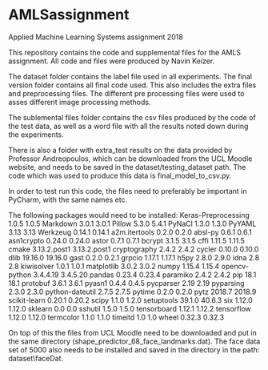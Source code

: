 # AMLSassignment
Applied Machine Learning Systems assignment 2018

This repository contains the code and supplemental files for the AMLS assignment. All code and files were produced by Navin Keizer.

The dataset folder contains the label file used in all experiments. The final version folder contains all final code used. This also includes the extra files and preprocessing files. The different pre processing files were used to asses different image processing methods.

The sublemental files folder contains the csv files produced by the code of the test data, as well as a word file with all the results noted down during the experiments. 

There is also a folder with extra_test results on the data provided by Professor Andreopoulos, which can be downloaded from the UCL Moodle website, and needs to be saved in the dataset/testing_dataset path. The code which was used to produce this data is final_model_to_csv.py.

In order to test run this code, the files need to preferably be important in PyCharm, with the same names etc. 

The following packages would need to be installed:
Keras-Preprocessing	1.0.5	1.0.5
Markdown	3.0.1	3.0.1
Pillow	5.3.0	5.4.1
PyNaCl	1.3.0	1.3.0
PyYAML	3.13	3.13
Werkzeug	0.14.1	0.14.1
a2m.itertools	0.2.0	0.2.0
absl-py	0.6.1	0.6.1
asn1crypto	0.24.0	0.24.0
astor	0.7.1	0.7.1
bcrypt	3.1.5	3.1.5
cffi	1.11.5	1.11.5
cmake	3.13.2.post1	3.13.2.post1
cryptography	2.4.2	2.4.2
cycler	0.10.0	0.10.0
dlib	19.16.0	19.16.0
gast	0.2.0	0.2.1
grpcio	1.17.1	1.17.1
h5py	2.8.0	2.9.0
idna	2.8	2.8
kiwisolver	1.0.1	1.0.1
matplotlib	3.0.2	3.0.2
numpy	1.15.4	1.15.4
opencv-python	3.4.4.19	3.4.5.20
pandas	0.23.4	0.23.4
paramiko	2.4.2	2.4.2
pip	18.1	18.1
protobuf	3.6.1	3.6.1
pyasn1	0.4.4	0.4.5
pycparser	2.19	2.19
pyparsing	2.3.0	2.3.0
python-dateutil	2.7.5	2.7.5
pytime	0.2.0	0.2.0
pytz	2018.7	2018.9
scikit-learn	0.20.1	0.20.2
scipy	1.1.0	1.2.0
setuptools	39.1.0	40.6.3
six	1.12.0	1.12.0
sklearn	0.0	0.0
sshutil	1.5.0	1.5.0
tensorboard	1.12.1	1.12.2
tensorflow	1.12.0	1.12.0
termcolor	1.1.0	1.1.0
timeitd	1.0	1.0
wheel	0.32.3	0.32.3

On top of this the files from UCL Moodle need to be downloaded and put in the same directory (shape_predictor_68_face_landmarks.dat). The face data set of 5000 also needs to be installed and saved in the directory in the path: dataset\faceDat.

